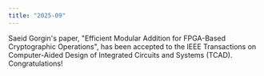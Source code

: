 ```yaml
---
title: "2025-09"
---
```


Saeid Gorgin's paper, "Efficient Modular Addition for FPGA-Based Cryptographic Operations", has been accepted to  the IEEE Transactions on Computer-Aided Design of Integrated Circuits and Systems (TCAD). Congratulations!
